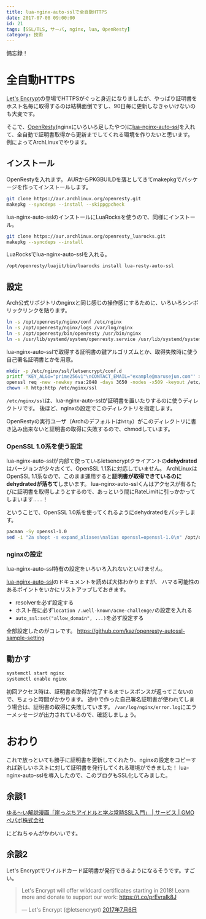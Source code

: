 ```yaml
---
title: lua-nginx-auto-sslで全自動HTTPS
date: 2017-07-08 09:00:00
id: 21
tags: [SSL/TLS, サーバ, nginx, lua, OpenResty]
category: 技術
---
```


備忘録！

<!-- more -->

# 全自動HTTPS

[Let's Encrypt](https://letsencrypt.org/)の登場でHTTPSがぐっと身近になりましたが、やっぱり証明書をホスト名毎に取得するのは結構面倒ですし、90日毎に更新しなきゃいけないのも大変です。

そこで、[OpenResty](https://openresty.org/en/)(nginxにいろいろ足したやつ)に[lua-nginx-auto-ssl](https://github.com/GUI/lua-resty-auto-ssl)を入れて、全自動で証明書取得から更新までしてくれる環境を作りたいと思います。
例によってArchLinuxでやります。

## インストール

OpenRestyを入れます。
AURからPKGBUILDを落としてきてmakepkgでパッケージを作ってインストールします。
```sh
git clone https://aur.archlinux.org/openresty.git
makepkg --syncdeps --install --skippgpcheck
```

lua-nginx-auto-sslのインストールにLuaRocksを使うので、同様にインストール。
```sh
git clone https://aur.archlinux.org/openresty_luarocks.git
makepkg --syncdeps --install
```

LuaRocksでlua-nginx-auto-sslを入れる。
```sh
/opt/openresty/luajit/bin/luarocks install lua-resty-auto-ssl
```

## 設定

Arch公式リポジトリのnginxと同じ感じの操作感にするために、いろいろシンボリックリンクを貼ります。
```sh
ln -s /opt/openresty/nginx/conf /etc/nginx
ln -s /opt/openresty/nginx/logs /var/log/nginx
ln -s /opt/openresty/bin/openresty /usr/bin/nginx
ln -s /usr/lib/systemd/system/openresty.service /usr/lib/systemd/system/nginx.service
```

lua-nginx-auto-sslで取得する証明書の鍵アルゴリズムとか、取得失敗時に使う自己署名証明書とかを用意。
```sh
mkdir -p /etc/nginx/ssl/letsencrypt/conf.d
printf 'KEY_ALGO="prime256v1"\nCONTACT_EMAIL="example@narusejun.com"' > /etc/nginx/ssl/letsencrypt/conf.d/custom.sh
openssl req -new -newkey rsa:2048 -days 3650 -nodes -x509 -keyout /etc/nginx/ssl/fallback_key.pem -out /etc/nginx/ssl/fallback_crt.pem -subj "/CN=NaruseJun/"
chown -R http:http /etc/nginx/ssl
```

`/etc/nginx/ssl`は、lua-nginx-auto-sslが証明書を置いたりするのに使うディレクトリです。
後ほど、nginxの設定でこのディレクトリを指定します。

OpenRestyの実行ユーザ（Archのデフォルトは`http`）がこのディレクトリに書き込み出来ないと証明書の取得に失敗するので、chmodしています。

### OpenSSL 1.0系を使う設定

lua-nginx-auto-sslが内部て使っているletsencryptクライアントの**dehydrated**はバージョンが少々古くて、OpenSSL 1.1系に対応していません。
ArchLinuxはOpenSSL 1.1系なので、このまま運用すると**証明書が取得できているのにdehydratedが落ちて**しまいます。
lua-nginx-auto-sslくんはアクセスが有るたびに証明書を取得しようとするので、あっという間にRateLimitに引っかかってしまいます……！

ということで、OpenSSL 1.0系を使ってくれるようにdehydratedをパッチします。

```sh
pacman -Sy openssl-1.0
sed -i "2a shopt -s expand_aliases\nalias openssl=openssl-1.0\n" /opt/openresty/luajit/bin/resty-auto-ssl/dehydrated
```

### nginxの設定

lua-nginx-auto-ssl特有の設定をいろいろ入れないといけません。

[lua-nginx-auto-ssl](https://github.com/GUI/lua-resty-auto-ssl)のドキュメントを読めば大体わかりますが、
ハマる可能性のあるポイントをいかにリストアップしておきます。

- resolverを必ず設定する
- ホスト毎に必ず`location /.well-known/acme-challenge/`の設定を入れる
- `auto_ssl:set("allow_domain", ...)`を必ず設定する

全部設定したのがコレです。
https://github.com/kaz/openresty-autossl-sample-setting

## 動かす

```sh
systemctl start nginx
systemctl enable nginx
```

初回アクセス時は、証明書の取得が完了するまでレスポンスが返ってこないので、ちょっと時間がかかります。
途中で作った自己署名証明書が使われてしまう場合は、証明書の取得に失敗しています。
`/var/log/nginx/error.log`にエラーメッセージが出力されているので、確認しましょう。

# おわり

これで放っといても勝手に証明書を更新してくれたり、nginxの設定をコピーすれば新しいホストに対して証明書を発行してくれる環境ができました！
lua-nginx-auto-sslを導入したので、このブログもSSL化してみました。

## 余談1

[ゆる〜い解説漫画「崖っぷちアイドルと学ぶ常時SSL入門」 | サービス | GMOペパボ株式会社](https://pepabo.com/services/ssl_comic/)

にどねちゃんがかわいいです。

## 余談2

Let's Encryptでワイルドカード証明書が発行できるようになるそうです。すごい。

<blockquote class="twitter-tweet" data-lang="ja"><p lang="en" dir="ltr">Let&#39;s Encrypt will offer wildcard certificates starting in 2018! Learn more and donate to support our work: <a href="https://t.co/prEvraIk8J">https://t.co/prEvraIk8J</a></p>&mdash; Let&#39;s Encrypt (@letsencrypt) <a href="https://twitter.com/letsencrypt/status/882985570401701888">2017年7月6日</a></blockquote>
<script async src="//platform.twitter.com/widgets.js" charset="utf-8"></script>